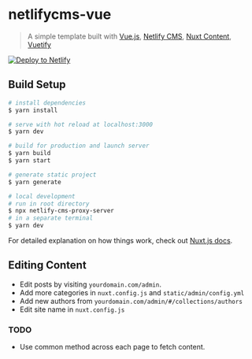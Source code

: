 # netlifycms-vue
> A simple template built with  [Vue.js](https://vuejs.org), [Netlify CMS](https://netlifycms.org), [Nuxt Content](https://content.nuxtjs.org), [Vuetify](https://vuetifyjs.com)


[![Deploy to Netlify](https://www.netlify.com/img/deploy/button.svg)](https://app.netlify.com/start/deploy?repository=https://github.com/arjit95/netlifycms-vue-template)


## Build Setup

```bash
# install dependencies
$ yarn install

# serve with hot reload at localhost:3000
$ yarn dev

# build for production and launch server
$ yarn build
$ yarn start

# generate static project
$ yarn generate

# local development
# run in root directory
$ npx netlify-cms-proxy-server
# in a separate terminal
$ yarn dev
```

For detailed explanation on how things work, check out [Nuxt.js docs](https://nuxtjs.org).

## Editing Content
- Edit posts by visiting `yourdomain.com/admin`.
- Add more categories in `nuxt.config.js` and `static/admin/config.yml`
- Add new authors from `yourdomain.com/admin/#/collections/authors`
- Edit site name in `nuxt.config.js`

### TODO
- Use common method across each page to fetch content.
